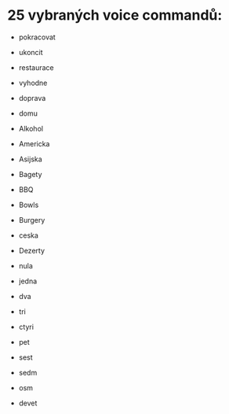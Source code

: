 # 25 vybraných voice commandů:


- pokracovat
- ukoncit

- restaurace
- vyhodne
- doprava
- domu

- Alkohol
- Americka
- Asijska
- Bagety
- BBQ
- Bowls
- Burgery
- ceska
- Dezerty

- nula
- jedna
- dva
- tri
- ctyri
- pet
- sest
- sedm
- osm
- devet

